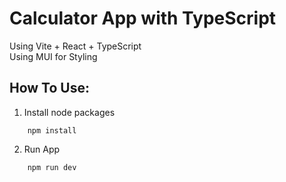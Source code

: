 # Calculator App with TypeScript

Using Vite + React + TypeScript  
Using MUI for Styling

## How To Use:

1. Install node packages

```shell
    npm install
```

2. Run App

```shell
    npm run dev
```